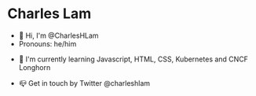 # Charles Lam

* :wave: Hi, I'm @CharlesHLam
* Pronouns: he/him
<!---* :eyes: I'm interested in ... --->
* :seedling: I'm currently learning Javascript, HTML, CSS, Kubernetes and CNCF Longhorn
<!---* :revolving_hearts: I'm looking to collaborate on ...--->
<!---* Ask me about ...--->
<!---* Fun fact: ...--->
* :mailbox_closed: Get in touch by Twitter @charleshlam